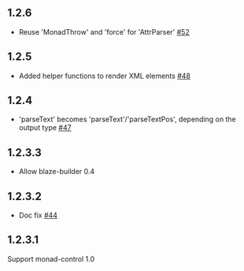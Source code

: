 ## 1.2.6

* Reuse 'MonadThrow' and 'force' for 'AttrParser' [#52](https://github.com/snoyberg/xml/pull/52)

## 1.2.5

*  Added helper functions to render XML elements [#48](https://github.com/snoyberg/xml/pull/48)

## 1.2.4

* 'parseText' becomes 'parseText'/'parseTextPos', depending on the output type [#47](https://github.com/snoyberg/xml/pull/47)

## 1.2.3.3

* Allow blaze-builder 0.4

## 1.2.3.2

* Doc fix [#44](https://github.com/snoyberg/xml/pull/44)

## 1.2.3.1

Support monad-control 1.0
